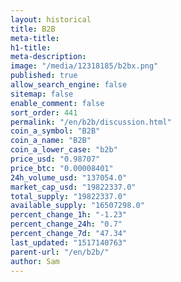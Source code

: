 ```yaml
---
layout: historical
title: B2B
meta-title: 
h1-title: 
meta-description: 
image: "/media/12318185/b2bx.png"
published: true
allow_search_engine: false
sitemap: false
enable_comment: false
sort_order: 441
permalink: "/en/b2b/discussion.html"
coin_a_symbol: "B2B"
coin_a_name: "B2B"
coin_a_lower_case: "b2b"
price_usd: "0.98707"
price_btc: "0.00008401"
24h_volume_usd: "137054.0"
market_cap_usd: "19822337.0"
total_supply: "19822337.0"
available_supply: "16507298.0"
percent_change_1h: "-1.23"
percent_change_24h: "0.7"
percent_change_7d: "47.34"
last_updated: "1517140763"
parent-url: "/en/b2b/"
author: Sam
---
```


